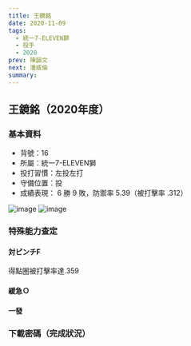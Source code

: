 ```yaml
---
title: 王鏡銘
date: 2020-11-09
tags:
  - 統一7-ELEVEN獅
  - 投手
  - 2020
prev: 陳韻文
next: 潘威倫
summary: 
---
```


## 王鏡銘（2020年度）

### 基本資料
- 背號：16
- 所屬：統一7-ELEVEN獅
- 投打習慣：左投左打
- 守備位置：投
- 成績表現： 6 勝 9 敗，防禦率 5.39（被打擊率 .312）

![image](https://i.imgur.com/WxXviRk.jpg)
![image](https://i.imgur.com/p8SOiGm.jpg)

### 特殊能力查定
#### 対ピンチF
得點圈被打擊率達.359
#### 緩急Ｏ
#### 一發
### 下載密碼（完成狀況）